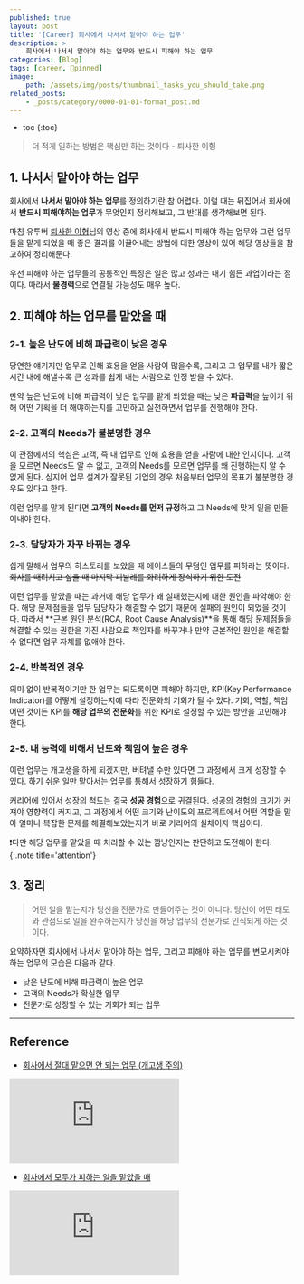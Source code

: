 ```yaml
---
published: true
layout: post
title: '[Career] 회사에서 나서서 맡아야 하는 업무'
description: >
    회사에서 나서서 맡아야 하는 업무와 반드시 피해야 하는 업무
categories: [Blog]
tags: [career, 📌pinned]
image:
    path: /assets/img/posts/thumbnail_tasks_you_should_take.png
related_posts:
    - _posts/category/0000-01-01-format_post.md
---
```

* toc
{:toc}

> 더 적게 일하는 방법은 핵심만 하는 것이다 - 퇴사한 이형

## 1. 나서서 맡아야 하는 업무

회사에서 **나서서 맡아야 하는 업무**를 정의하기란 참 어렵다. 이럴 때는 뒤집어서 회사에서 **반드시 피해야하는 업무**가 무엇인지 정리해보고, 그 반대를 생각해보면 된다.  

마침 유투버 [퇴사한 이형](https://www.youtube.com/c/%ED%87%B4%EC%82%AC%ED%95%9C%EC%9D%B4%ED%98%95)님의 영상 중에 회사에서 반드시 피해야 하는 업무와 그런 업무들을 맡게 되었을 때 좋은 결과를 이끌어내는 방법에 대한 영상이 있어 해당 영상들을 참고하여 정리해둔다.  

우선 피해야 하는 업무들의 공통적인 특징은 일은 많고 성과는 내기 힘든 과업이라는 점이다. 따라서 **물경력**으로 연결될 가능성도 매우 높다.  

## 2. 피해야 하는 업무를 맡았을 때

### 2-1. 높은 난도에 비해 파급력이 낮은 경우

당연한 얘기지만 업무로 인해 효용을 얻을 사람이 많을수록, 그리고 그 업무를 내가 짧은 시간 내에 해낼수록 큰 성과를 쉽게 내는 사람으로 인정 받을 수 있다.  

만약 높은 난도에 비해 파급력이 낮은 업무를 맡게 되었을 때는 낮은 **파급력**을 높이기 위해 어떤 기획을 더 해야하는지를 고민하고 실천하면서 업무를 진행해야 한다.  

### 2-2. 고객의 Needs가 불분명한 경우

이 관점에서의 핵심은 고객, 즉 내 업무로 인해 효용을 얻을 사람에 대한 인지이다. 고객을 모르면 Needs도 알 수 없고, 고객의 Needs를 모르면 업무를 왜 진행하는지 알 수 없게 된다. 심지어 업무 설계가 잘못된 기업의 경우 처음부터 업무의 목표가 불분명한 경우도 있다고 한다.  

이런 업무를 맡게 된다면 **고객의 Needs를 먼저 규정**하고 그 Needs에 맞게 일을 만들어내야 한다.  

### 2-3. 담당자가 자꾸 바뀌는 경우

쉽게 말해서 업무의 히스토리를 보았을 때 에이스들의 무덤인 업무를 피하라는 뜻이다. ~~회사를 때려치고 싶을 때 마지막 피날레를 화려하게 장식하기 위한 도전~~  

이런 업무를 맡았을 때는 과거에 해당 업무가 왜 실패했는지에 대한 원인을 파악해야 한다. 해당 문제점들을 업무 담당자가 해결할 수 없기 때문에 실패의 원인이 되었을 것이다. 따라서 **근본 원인 분석(RCA, Root Cause Analysis)**을 통해 해당 문제점들을 해결할 수 있는 권한을 가진 사람으로 책임자를 바꾸거나 만약 근본적인 원인을 해결할 수 없다면 업무 자체를 없애야 한다.  

### 2-4. 반복적인 경우

의미 없이 반복적이기만 한 업무는 되도록이면 피해야 하지만, KPI(Key Performance Indicator)를 어떻게 설정하는지에 따라 전문화의 기회가 될 수 있다. 기회, 역할, 책임 어떤 것이든 KPI를 **해당 업무의 전문화**를 위한 KPI로 설정할 수 있는 방안을 고민해야 한다.  

### 2-5. 내 능력에 비해서 난도와 책임이 높은 경우

이런 업무는 개고생을 하게 되겠지만, 버텨낼 수만 있다면 그 과정에서 크게 성장할 수 있다. 하기 쉬운 일만 맡아서는 업무를 통해서 성장하기 힘들다.  

커리어에 있어서 성장의 척도는 결국 **성공 경험**으로 귀결된다. 성공의 경험의 크기가 커져야 영향력이 커지고, 그 과정에서 어떤 크기와 난이도의 프로젝트에서 어떤 역할을 맡아 얼마나 복잡한 문제를 해결해보았는지가 바로 커리어의 실체이자 핵심이다.

❗다만 해당 업무를 맡았을 때 처리할 수 있는 깜냥인지는 판단하고 도전해야 한다.  
{:.note title='attention'}

## 3. 정리

> 어떤 일을 맡는지가 당신을 전문가로 만들어주는 것이 아니다. 당신이 어떤 태도와 관점으로 일을 완수하는지가 당신을 해당 업무의 전문가로 인식되게 하는 것이다.  

요약하자면 회사에서 나서서 맡아야 하는 업무, 그리고 피해야 하는 업무를 변모시켜야하는 업무의 모습은 다음과 같다.  

- 낮은 난도에 비해 파급력이 높은 업무
- 고객의 Needs가 확실한 업무
- 전문가로 성장할 수 있는 기회가 되는 업무

---
## Reference
- [회사에서 절대 맡으면 안 되는 업무 (개고생 주의)](https://youtu.be/5rlUa1el3AU)

<iframe src="https://www.youtube.com/embed/5rlUa1el3AU" title="회사에서 절대 맡으면 안 되는 업무 (개고생 주의)" frameborder="0" allowfullscreen></iframe>

- [회사에서 모두가 피하는 일을 맡았을 때](https://youtu.be/vOfTE79BpAQ)

<iframe src="https://www.youtube.com/embed/vOfTE79BpAQ" title="회사에서 모두가 피하는 일을 맡았을 때" frameborder="0" allowfullscreen></iframe>